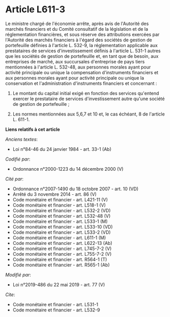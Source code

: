 # Article L611-3

Le ministre chargé de l'économie arrête, après avis de l'Autorité des marchés financiers et du Comité consultatif de la
législation et de la réglementation financières, et sous réserve des attributions exercées par l'Autorité des marchés
financiers à l'égard des sociétés de gestion de portefeuille définies à l'article L. 532-9, la réglementation applicable aux
prestataires de services d'investissement définis à l'article L. 531-1 autres que les sociétés de gestion de portefeuille et,
en tant que de besoin, aux entreprises de marché, aux succursales d'entreprise de pays tiers mentionnées à l'article L.
532-48, aux personnes morales ayant pour activité principale ou unique la compensation d'instruments financiers et aux
personnes morales ayant pour activité principale ou unique la conservation et l'administration d'instruments financiers et
concernant : 

1. Le montant du capital initial exigé en fonction des services qu'entend exercer le prestataire de services d'investissement
autre qu'une société de gestion de portefeuille ; 

2. Les normes mentionnées aux 5,6,7 et 10 et, le cas échéant, 8 de l'article L. 611-1.

**Liens relatifs à cet article**

_Anciens textes_:

  - Loi n°84-46 du 24 janvier 1984 - art. 33-1 (Ab)

_Codifié par_:

  - Ordonnance n°2000-1223 du 14 décembre 2000 (V)

_Cité par_:

  - Ordonnance n°2007-1490 du 18 octobre 2007 - art. 10 (VD)
  - Arrêté du 3 novembre 2014 - art. 86 (V)
  - Code monétaire et financier - art. L421-11 (V)
  - Code monétaire et financier - art. L518-1 (V)
  - Code monétaire et financier - art. L532-2 (VD)
  - Code monétaire et financier - art. L532-48 (V)
  - Code monétaire et financier - art. L533-1 (M)
  - Code monétaire et financier - art. L533-10 (VD)
  - Code monétaire et financier - art. L533-2 (VD)
  - Code monétaire et financier - art. L611-1 (M)
  - Code monétaire et financier - art. L622-13 (Ab)
  - Code monétaire et financier - art. L745-7-2 (V)
  - Code monétaire et financier - art. L755-7-2 (V)
  - Code monétaire et financier - art. R564-1 (T)
  - Code monétaire et financier - art. R565-1 (Ab)

_Modifié par_:

  - Loi n°2019-486 du 22 mai 2019 - art. 77 (V)

_Cite_:

  - Code monétaire et financier - art. L531-1
  - Code monétaire et financier - art. L532-9
